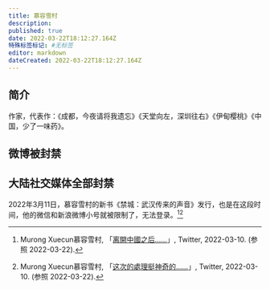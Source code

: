 ```yaml
---
title: 慕容雪村
description:
published: true
date: 2022-03-22T18:12:27.164Z
特殊标签标记: #无标签
editor: markdown
dateCreated: 2022-03-22T18:12:27.164Z
---
```


## 简介

作家，代表作：《成都，今夜请将我遗忘》《天堂向左，深圳往右》《伊甸樱桃》《中国，少了一味药》。

## 微博被封禁



## 大陆社交媒体全部封禁

2022年3月11日，慕容雪村的新书《禁城：武汉传来的声音》发行，也是在这段时间，他的微信和新浪微博小号就被限制了，无法登录。[^5469][^0181]

[^5469]: Murong Xuecun慕容雪村, 「[离開中國之后……](https://web.archive.org/web/20220310060223/https://twitter.com/hawking197428/status/1501800546927529988)」, Twitter, 2022-03-10. (参照 2022-03-22).

[^0181]: Murong Xuecun慕容雪村, 「[这次的處理挺神奇的……](https://web.archive.org/web/20220310064602/https://twitter.com/hawking197428/status/1501811511802884097)」, Twitter, 2022-03-10. (参照 2022-03-22).
